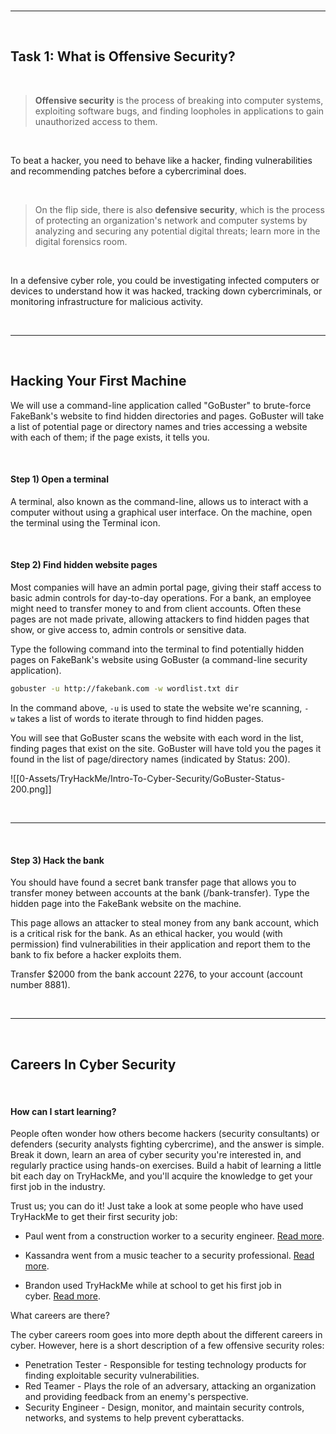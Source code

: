 <br>

---

<br>

## Task 1: What is Offensive Security?

<br>

> **Offensive security** is the process of breaking into computer systems, exploiting software bugs, and finding loopholes in applications to gain unauthorized access to them.

<br>

To beat a hacker, you need to behave like a hacker, finding vulnerabilities and recommending patches before a cybercriminal does.

<br>

> On the flip side, there is also **defensive security**, which is the process of protecting an organization's network and computer systems by analyzing and securing any potential digital threats; learn more in the digital forensics room.  

<br>

In a defensive cyber role, you could be investigating infected computers or devices to understand how it was hacked, tracking down cybercriminals, or monitoring infrastructure for malicious activity.

<br>

---

<br>

## Hacking Your First Machine

We will use a command-line application called "GoBuster" to brute-force FakeBank's website to find hidden directories and pages. GoBuster will take a list of potential page or directory names and tries accessing a website with each of them; if the page exists, it tells you.

<br>

#### Step 1) Open a terminal

A terminal, also known as the command-line, allows us to interact with a computer without using a graphical user interface. On the machine, open the terminal using the Terminal icon.

<br>

#### Step 2) Find hidden website pages

Most companies will have an admin portal page, giving their staff access to basic admin controls for day-to-day operations. For a bank, an employee might need to transfer money to and from client accounts. Often these pages are not made private, allowing attackers to find hidden pages that show, or give access to, admin controls or sensitive data.

Type the following command into the terminal to find potentially hidden pages on FakeBank's website using GoBuster (a command-line security application).  

```bash
gobuster -u http://fakebank.com -w wordlist.txt dir
```

In the command above, `-u` is used to state the website we're scanning, `-w` takes a list of words to iterate through to find hidden pages.

You will see that GoBuster scans the website with each word in the list, finding pages that exist on the site. GoBuster will have told you the pages it found in the list of page/directory names (indicated by Status: 200).

![[0-Assets/TryHackMe/Intro-To-Cyber-Security/GoBuster-Status-200.png]]

<br>

---

<br>

#### Step 3) Hack the bank  

You should have found a secret bank transfer page that allows you to transfer money between accounts at the bank (/bank-transfer). Type the hidden page into the FakeBank website on the machine.

This page allows an attacker to steal money from any bank account, which is a critical risk for the bank. As an ethical hacker, you would (with permission) find vulnerabilities in their application and report them to the bank to fix before a hacker exploits them.  

Transfer $2000 from the bank account 2276, to your account (account number 8881).

<br>

---

<br>

## Careers In Cyber Security

<br>

#### How can I start learning?

People often wonder how others become hackers (security consultants) or defenders (security analysts fighting cybercrime), and the answer is simple. Break it down, learn an area of cyber security you're interested in, and regularly practice using hands-on exercises. Build a habit of learning a little bit each day on TryHackMe, and you'll acquire the knowledge to get your first job in the industry.

Trust us; you can do it! Just take a look at some people who have used TryHackMe to get their first security job:

- Paul went from a construction worker to a security engineer. [Read more](https://tryhackme.com/resources/blog/construction-worker-to-security-engineer-how-paul-used-tryhackme-to-land-his-first-job-in-security).  
    
- Kassandra went from a music teacher to a security professional. [Read more](https://tryhackme.com/resources/blog/the-teacher-becomes-the-student).
- Brandon used TryHackMe while at school to get his first job in cyber. [Read more](https://tryhackme.com/resources/blog/brandons-success-story).

What careers are there?

The cyber careers room goes into more depth about the different careers in cyber. However, here is a short description of a few offensive security roles:

- Penetration Tester - Responsible for testing technology products for finding exploitable security vulnerabilities.
- Red Teamer - Plays the role of an adversary, attacking an organization and providing feedback from an enemy's perspective.
- Security Engineer - Design, monitor, and maintain security controls, networks, and systems to help prevent cyberattacks.